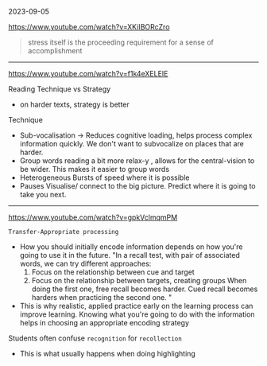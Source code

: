 2023-09-05

<https://www.youtube.com/watch?v=XKiIBORcZro>

> stress itself is the proceeding requirement for a sense of accomplishment

___

<https://www.youtube.com/watch?v=f1k4eXELEIE>

Reading Technique vs Strategy

- on harder texts, strategy is better

Technique

- Sub-vocalisation  -> Reduces cognitive loading, helps process complex information quickly.
  We don't want to subvocalize on places that are harder.
- Group words
  reading a bit more relax-y , allows for the central-vision to be wider. This makes it easier to group words
- Heterogeneous
  Bursts of speed where it is possible
- Pauses
  Visualise/ connect to the big picture. Predict where it is going to take you next.

___

<https://www.youtube.com/watch?v=gpkVclmqmPM>

`Transfer-Appropriate processing`

- How you should initially encode information depends on how you're going to
  use it in the future.  "In a recall test, with pair of associated words, we
  can try different approaches:
  1. Focus on the relationship between cue and target
  2. Focus on the relationship between targets, creating groups When doing
     the first one, free recall becomes harder. Cued recall becomes harders when
     practicing the second one. "
- This is why realistic, applied practice early on the learning process can
  improve learning. Knowing what you're going to do with the information helps
  in choosing an appropriate encoding strategy

Students often confuse `recognition` for `recollection`

- This is what usually happens when doing highlighting
